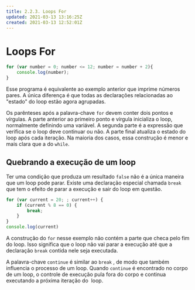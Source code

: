 ```yaml
---
title: 2.2.3. Loops For
updated: 2021-03-13 13:16:25Z
created: 2021-03-13 12:52:01Z
---
```


# Loops For

```js
for (var number = 0; number <= 12; number = number + 2){
    console.log(number);
}
```

Esse programa é equivalente ao exemplo anterior que imprime números pares. A única diferença é que todas as declarações relacionadas ao "estado" do loop estão agora agrupadas.

Os parênteses após a palavra-chave `for` devem conter dois pontos e vírgulas. A parte anterior ao primeiro ponto e vírgula inicializa o loop, normalmente definindo uma variável. A segunda parte é a expressão que verifica se o loop deve continuar ou não. A parte final atualiza o estado do loop após cada iteração. Na maioria dos casos, essa construção é menor e mais clara que a do `while`.

## Quebrando a execução de um loop

Ter uma condição que produza um resultado `false` não é a única maneira que um loop pode parar. Existe uma declaração especial chamada `break` que tem o efeito de parar a execução e sair do loop em questão.

```js
for (var current = 20; ; current++) {
    if (current % 8 == 0) {
        break;
    }
}
console.log(current)
```

A construção do `for` nesse exemplo não contém a parte que checa pelo fim do loop. Isso significa que o loop não vai parar a execução até que a declaração `break` contida nele seja executada.

A palavra-chave `continue` é similar ao `break` , de modo que também influencia o processo de um loop. Quando `continue` é encontrado no corpo de um loop, o controle de execução pula fora do corpo e continua executando a próxima iteração do  loop.